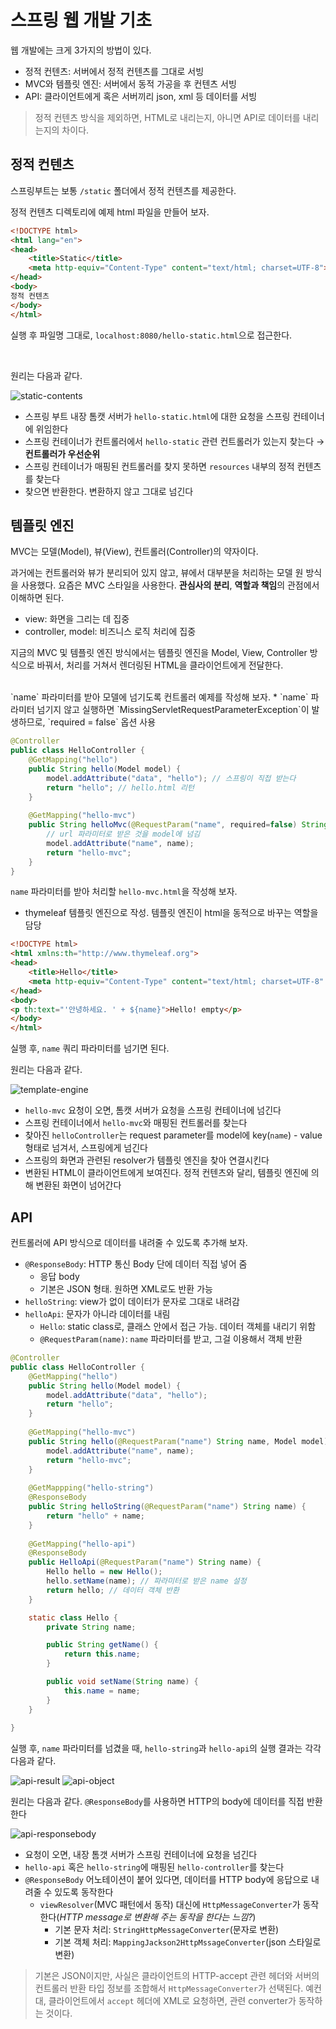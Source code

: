 # 스프링 웹 개발 기초

 웹 개발에는 크게 3가지의 방법이 있다.
 
* 정적 컨텐츠: 서버에서 정적 컨텐츠를 그대로 서빙
* MVC와 템플릿 엔진: 서버에서 동적 가공을 후 컨텐츠 서빙
* API: 클라이언트에게 혹은 서버끼리 json, xml 등 데이터를 서빙

> 정적 컨텐츠 방식을 제외하면, HTML로 내리는지, 아니면 API로 데이터를 내리는지의 차이다. 

## 정적 컨텐츠

스프링부트는 보통 `/static` 폴더에서 정적 컨텐츠를 제공한다.

 정적 컨텐츠 디렉토리에 예제 html 파일을 만들어 보자.
```html
<!DOCTYPE html>
<html lang="en">
<head>
    <title>Static</title>
    <meta http-equiv="Content-Type" content="text/html; charset=UTF-8">
</head>
<body>
정적 컨텐츠
</body>
</html>
```

 실행 후 파일명 그대로, `localhost:8080/hello-static.html`으로 접근한다.

<br>

원리는 다음과 같다.

![static-contents](assets/static-contents.png)
* 스프링 부트 내장 톰캣 서버가 `hello-static.html`에 대한 요청을 스프링 컨테이너에 위임한다
* 스프링 컨테이너가 컨트롤러에서 `hello-static` 관련 컨트롤러가 있는지 찾는다 → **컨트롤러가 우선순위**
* 스프링 컨테이너가 매핑된 컨트롤러를 찾지 못하면 `resources` 내부의 정적 컨텐츠를 찾는다
* 찾으면 반환한다. 변환하지 않고 그대로 넘긴다

## 템플릿 엔진

 MVC는 모델(Model), 뷰(View), 컨트롤러(Controller)의 약자이다.

 과거에는 컨트롤러와 뷰가 분리되어 있지 않고, 뷰에서 대부분을 처리하는 모델 원 방식을 사용했다. 요즘은 MVC 스타일을 사용한다. **관심사의 분리**, **역할과 책임**의 관점에서 이해하면 된다.
* view: 화면을 그리는 데 집중
* controller, model: 비즈니스 로직 처리에 집중

 지금의 MVC 및 템플릿 엔진 방식에서는 템플릿 엔진을 Model, View, Controller 방식으로 바꿔서, 처리를 거쳐서 렌더링된 HTML을 클라이언트에게 전달한다.


<br>
 `name` 파라미터를 받아 모델에 넘기도록 컨트롤러 예제를 작성해 보자.
* `name` 파라미터 넘기지 않고 실행하면 `MissingServletRequestParameterException`이 발생하므로, `required = false` 옵션 사용 

```java
@Controller
public class HelloController {
    @GetMapping("hello")
    public String hello(Model model) {
        model.addAttribute("data", "hello"); // 스프링이 직접 받는다
        return "hello"; // hello.html 리턴
    }
    
    @GetMapping("hello-mvc")
    public String helloMvc(@RequestParam("name", required=false) String name, Model model) {
        // url 파라미터로 받은 것을 model에 넘김
        model.addAttribute("name", name);
        return "hello-mvc";
    }
}
```

 `name` 파라미터를 받아 처리할 `hello-mvc.html`을 작성해 보자.
* thymeleaf 템플릿 엔진으로 작성. 템플릿 엔진이 html을 동적으로 바꾸는 역할을 담당
```html
<!DOCTYPE html>
<html xmlns:th="http://www.thymeleaf.org">
<head>
    <title>Hello</title>
    <meta http-equiv="Content-Type" content="text/html; charset=UTF-8" />
</head>
<body>
<p th:text="'안녕하세요. ' + ${name}">Hello! empty</p>
</body>
</html>
```

 실행 후, `name` 쿼리 파라미터를 넘기면 된다.

 원리는 다음과 같다.

![template-engine](assets/mvc-template.png)
* `hello-mvc` 요청이 오면, 톰캣 서버가 요청을 스프링 컨테이너에 넘긴다
* 스프링 컨테이너에서 `hello-mvc`와 매핑된 컨트롤러를 찾는다
* 찾아진 `helloController`는 request parameter를 model에 key(`name`) - value 형태로 넘겨서, 스프링에게 넘긴다
* 스프링의 화면과 관련된 resolver가 템플릿 엔진을 찾아 연결시킨다
* 변환된 HTML이 클라이언트에게 보여진다. 정적 컨텐츠와 달리, 템플릿 엔진에 의해 변환된 화면이 넘어간다


## API

 컨트롤러에 API 방식으로 데이터를 내려줄 수 있도록 추가해 보자.
* `@ResponseBody`: HTTP 통신 Body 단에 데이터 직접 넣어 줌
  * 응답 body
  * 기본은 JSON 형태. 원하면 XML로도 반환 가능
* `helloString`: view가 없이 데이터가 문자로 그대로 내려감
* `helloApi`: 문자가 아니라 데이터를 내림
  * `Hello`: static class로, 클래스 안에서 접근 가능. 데이터 객체를 내리기 위함
  * `@RequestParam(name)`: `name` 파라미터를 받고, 그걸 이용해서 객체 반환

```java
@Controller
public class HelloController {
    @GetMapping("hello")
    public String hello(Model model) {
        model.addAttribute("data", "hello");
        return "hello";
    }
    
    @GetMapping("hello-mvc")
    public String hello(@RequestParam("name") String name, Model model) {
        model.addAttribute("name", name);
        return "hello-mvc";
    }
    
    @GetMappping("hello-string")
    @ResponseBody
    public String helloString(@RequestParam("name") String name) {
        return "hello" + name;
    }
    
    @GetMapping("hello-api")
    @ResponseBody
    public HelloApi(@RequestParam("name") String name) {
        Hello hello = new Hello();
        hello.setName(name); // 파라미터로 받은 name 설정
        return hello; // 데이터 객체 반환
    }

    static class Hello {
        private String name;

        public String getName() {
            return this.name;
        }

        public void setName(String name) {
            this.name = name;
        }
    }
    
}
```

 실행 후, `name` 파라미터를 넘겼을 때, `hello-string`과 `hello-api`의 실행 결과는 각각 다음과 같다.

![api-result](assets/api-result.png)
![api-object](assets/api-object.png)

 원리는 다음과 같다. `@ResponseBody`를 사용하면 HTTP의 body에 데이터를 직접 반환한다
 
![api-responsebody](assets/api-responsebody.png)

* 요청이 오면, 내장 톰갯 서버가 스프링 컨테이너에 요청을 넘긴다
* `hello-api` 혹은 `hello-string`에 매핑된 `hello-controller`를 찾는다
* `@ResponseBody` 어노테이션이 붙어 있다면, 데이터를 HTTP body에 응답으로 내려줄 수 있도록 동작한다
  * `viewResolver`(MVC 패턴에서 동작) 대신에 `HttpMessageConverter`가 동작한다(*HTTP message로 변환해 주는 동작을 한다는 느낌?*)
    * 기본 문자 처리: `StringHttpMessageConverter`(문자로 변환)
    * 기본 객체 처리: `MappingJackson2HttpMssageConverter`(json 스타일로 변환)

> 기본은 JSON이지만, 사실은 클라이언트의 HTTP-accept 관련 헤더와 서버의 컨트롤러 반환 타입 정보를 조합해서 `HttpMessageConverter`가 선택된다. 예컨대, 클라이언트에서 `accept` 헤더에 XML로 요청하면, 관련 converter가 동작하는 것이다.
